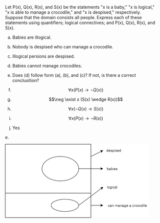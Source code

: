 Let P(x), Q(x), R(x), and S(x) be the statements "x is a baby," "x is logical," "x is able to manage a crocodile," and "x is despised," respectively. Suppose that the domain consists all people. Express each of these statements using quantifiers; logical connectives; and P(x), Q(x), R(x), and S(x).

1. Babies are illogical.
2. Nobody is despised who can manage a crocodile.
3. Illogical persions are despised.
4. Babies cannot manage crocodiles.
5. Does (d) follow form (a), (b), and (c)? If not, is there a correct conclusition?

1. $$\forall x (P(x) \rightarrow \neg Q(x))$$
2. $$\neg \exist x (S(x) \wedge R(x))$$
3. $$\forall x (\neg Q(x) \rightarrow S(x))$$
4. $$\forall x (P(x) \rightarrow \neg R(x))$$
5. Yes

e. 

![](1.4.63.e.jpg)

<style type="text/css">
    ol { list-style-type: lower-alpha; }
</style>